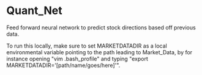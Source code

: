 # Quant_Net
Feed forward neural network to predict stock directions based off previous data.

To run this locally, make sure to set MARKETDATADIR as a local environmental variable pointing to the path leading to Market_Data, by for instance opening "vim .bash_profile" and typing "export MARKETDATADIR='[path/name/goes/here]'".
